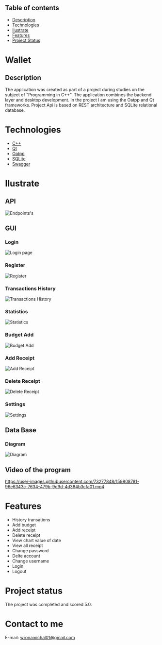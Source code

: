 ## Table of contents
* [Description](#description)
* [Technologies](#technologies)
* [Ilustrate](#ilustrate)
* [Features](#features)
* [Project Status](#project-status)

# Wallet
## Description
The application was created as part of a project during studies on the subject of "Programming in C++". The application combines the backend layer and desktop development. 
In the project I am using the Oatpp and Qt frameworks. Project Api is based on REST architecture and SQLite relational database.

# Technologies
* [C++](https://docs.microsoft.com/en-us/cpp/?view=msvc-170)
* [Qt](https://www.qt.io/)
* [Oatpp](https://oatpp.io/)
* [SQLite](https://www.sqlite.org/index.html)
* [Swagger](https://swagger.io/)

# Ilustrate
## API
![Endpoints's](images/api.png)


## GUI
### Login
![Login page](images/login.png)

### Register
![Register](images/register.png)

### Transactions History
![Transactions History](images/transaction_history.png)

### Statistics
![Statistics](images/statistic.png)

### Budget Add
![Budget Add](images/budget_add.png)

### Add Receipt
![Add Receipt](images/add_receipt.png)

### Delete Receipt
![Delete Receipt](images/delete_receipt.png)

### Settings
![Settings](images/settings.png)

## Data Base
### Diagram
![Diagram](images/diagram.png)

## Video of the program
https://user-images.githubusercontent.com/73277848/159808781-96e6343c-7634-479b-9d9d-4d384b3cfa01.mp4

# Features
- History transations
- Add budget
- Add receipt
- Delete receipt
- View chart value of date
- View all receipt
- Change password
- Delte account
- Change username
- Login
- Logout

# Project status
The project was completed and scored 5.0.

# Contact to me
E-mail: wronamichal01@gmail.com
